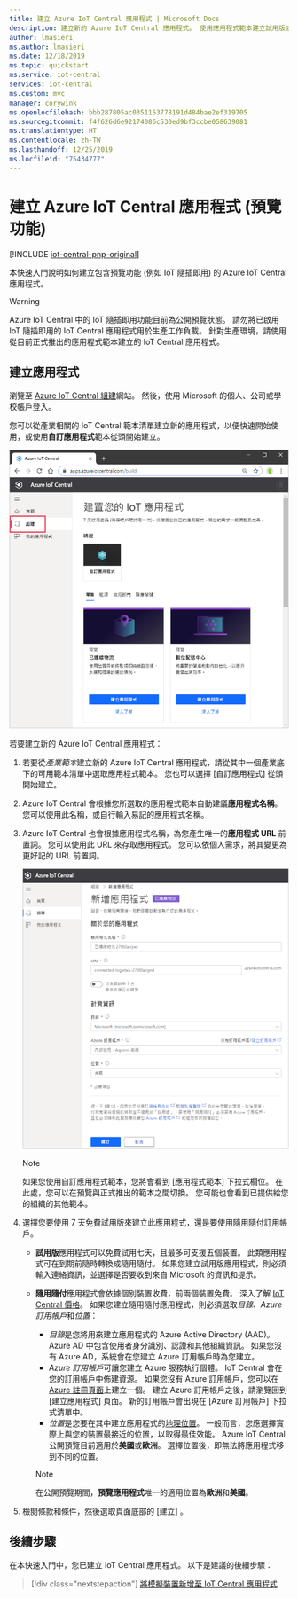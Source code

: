 ```yaml
---
title: 建立 Azure IoT Central 應用程式 | Microsoft Docs
description: 建立新的 Azure IoT Central 應用程式。 使用應用程式範本建立試用版或隨用隨付的應用程式。
author: lmasieri
ms.author: lmasieri
ms.date: 12/18/2019
ms.topic: quickstart
ms.service: iot-central
services: iot-central
ms.custom: mvc
manager: corywink
ms.openlocfilehash: bbb287805ac0351153778191d484bae2ef319705
ms.sourcegitcommit: f4f626d6e92174086c530ed9bf3ccbe058639081
ms.translationtype: HT
ms.contentlocale: zh-TW
ms.lasthandoff: 12/25/2019
ms.locfileid: "75434777"
---
```

# <a name="create-an-azure-iot-central-application-preview-features"></a>建立 Azure IoT Central 應用程式 (預覽功能)

[!INCLUDE [iot-central-pnp-original](../../../includes/iot-central-pnp-original-note.md)]

本快速入門說明如何建立包含預覽功能 (例如 IoT 隨插即用) 的 Azure IoT Central 應用程式。

> [!WARNING]
> Azure IoT Central 中的 IoT 隨插即用功能目前為公開預覽狀態。 請勿將已啟用 IoT 隨插即用的 IoT Central 應用程式用於生產工作負載。 針對生產環境，請使用從目前正式推出的應用程式範本建立的 IoT Central 應用程式。

## <a name="create-an-application"></a>建立應用程式

瀏覽至 [Azure IoT Central 組建](https://aka.ms/iotcentral)網站。 然後，使用 Microsoft 的個人、公司或學校帳戶登入。

您可以從產業相關的 IoT Central 範本清單建立新的應用程式，以便快速開始使用，或使用**自訂應用程式**範本從頭開始建立。

![Azure IoT Central 的建立應用程式頁面](media/quick-deploy-iot-central/iotcentralcreate-templates-pnp.png)

若要建立新的 Azure IoT Central 應用程式：

1. 若要從*產業範本*建立新的 Azure IoT Central 應用程式，請從其中一個產業底下的可用範本清單中選取應用程式範本。 您也可以選擇 [自訂應用程式]  從頭開始建立。
1. Azure IoT Central 會根據您所選取的應用程式範本自動建議**應用程式名稱**。 您可以使用此名稱，或自行輸入易記的應用程式名稱。
1. Azure IoT Central 也會根據應用程式名稱，為您產生唯一的**應用程式 URL** 前置詞。 您可以使用此 URL 來存取應用程式。 您可以依個人需求，將其變更為更好記的 URL 前置詞。

    ![Azure IoT Central 的建立應用程式頁面](media/quick-deploy-iot-central/iotcentralcreate-industry-pnp.png)

    > [!NOTE]
    > 如果您使用自訂應用程式範本，您將會看到 [應用程式範本]  下拉式欄位。 在此處，您可以在預覽與正式推出的範本之間切換。 您可能也會看到已提供給您的組織的其他範本。

1. 選擇您要使用 7 天免費試用版來建立此應用程式，還是要使用隨用隨付訂用帳戶。
    - **試用版**應用程式可以免費試用七天，且最多可支援五個裝置。 此類應用程式可在到期前隨時轉換成隨用隨付。 如果您建立試用版應用程式，則必須輸入連絡資訊，並選擇是否要收到來自 Microsoft 的資訊和提示。
    - **隨用隨付**應用程式會依據個別裝置收費，前兩個裝置免費。 深入了解 [IoT Central 價格](https://aka.ms/iotcentral-pricing)。 如果您建立隨用隨付應用程式，則必須選取*目錄*、*Azure 訂用帳戶*和*位置*：
        - *目錄*是您將用來建立應用程式的 Azure Active Directory (AAD)。 Azure AD 中包含使用者身分識別、認證和其他組織資訊。 如果您沒有 Azure AD，系統會在您建立 Azure 訂用帳戶時為您建立。
        - *Azure 訂用帳戶*可讓您建立 Azure 服務執行個體。 IoT Central 會在您的訂用帳戶中佈建資源。 如果您沒有 Azure 訂用帳戶，您可以在 [Azure 註冊頁面](https://aka.ms/createazuresubscription)上建立一個。 建立 Azure 訂用帳戶之後，請瀏覽回到 [建立應用程式]  頁面。 新的訂用帳戶會出現在 [Azure 訂用帳戶]  下拉式清單中。
        - *位置*是您要在其中建立應用程式的[地理位置](https://azure.microsoft.com/global-infrastructure/geographies/)。 一般而言，您應選擇實際上與您的裝置最接近的位置，以取得最佳效能。 Azure IoT Central 公開預覽目前適用於**美國**或**歐洲**。 選擇位置後，即無法將應用程式移到不同的位置。

        > [!NOTE]
        > 在公開預覽期間，**預覽應用程式**唯一的適用位置為**歐洲**和**美國**。

1. 檢閱條款和條件，然後選取頁面底部的 [建立]  。

## <a name="next-steps"></a>後續步驟

在本快速入門中，您已建立 IoT Central 應用程式。 以下是建議的後續步驟：

> [!div class="nextstepaction"]
> [將模擬裝置新增至 IoT Central 應用程式](./quick-create-pnp-device.md)
